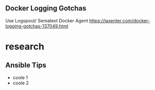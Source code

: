 ## Docker Logging Gotchas
Use Logspout/ Sematext Docker Agent
https://jaxenter.com/docker-logging-gotchas-137049.html

# research

## Ansible Tips
- coole 1
- coole 2
